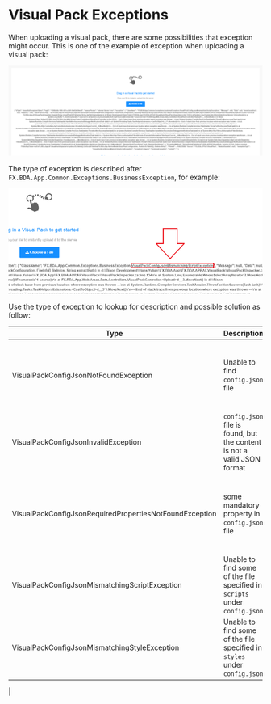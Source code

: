 # Visual Pack Exceptions

When uploading a visual pack, there are some possibilities that exception might occur. This is one of the example of exception when uploading a visual pack:

![Exception Example](./images/exceptions/visual-exception-1.png)

The type of exception is described after ```FX.BDA.App.Common.Exceptions.BusinessException```, for example:

![Exception Type](./images/exceptions/visual-exception-2.png)

Use the type of exception to lookup for description and possible solution as follow:

| Type | Description | Solution |
| - | - | - |
| VisualPackConfigJsonNotFoundException| Unable to find ```config.json``` file | please check the visual pack, make sure that the ```config.json``` file is exists in the root of zip file| 
| VisualPackConfigJsonInvalidException| ```config.json``` file is found, but the content is not a valid JSON format | make sure that the ```config.json``` file containing a proper JSON configuration | 
| VisualPackConfigJsonRequiredPropertiesNotFoundException| some mandatory property in ```config.json``` file | please check your ```config.json``` configuration and make sure all mandatory properties are defined |
| VisualPackConfigJsonMismatchingScriptException | Unable to find some of the file specified in ```scripts``` under ```config.json```|Make sure that all file specified in ```config.json``` exists in the visual pack|
| VisualPackConfigJsonMismatchingStyleException | Unable to find some of the file specified in ```styles``` under ```config.json```|Make sure that all file specified in ```config.json``` exists in the visual pack|
|